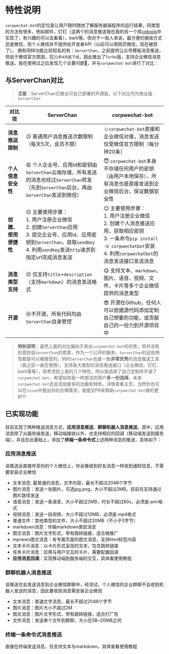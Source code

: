 # 特性说明

`corpwechat-bot`的定位是让用户随时随地了解服务器端程序的运行结果，同类型的方法有很多，例如邮件，钉钉（这两个的消息推送我在我的另一个库[cptools](https://github.com/GentleCP/cptools)中实现了，有兴趣的可以去看看），bark等。但对于一般人来说，最方便的接收方式还是微信，但个人微信并不提供给开发者API（以前可以用网页微信，现在被禁了）。
拥有同样功能比较知名的有：`ServerChan`，之前提供公众号模板消息推送，但由于微信官方原因，在`21年4月底下线`，因此推出了`Turbo`版，支持企业微信消息推送。我在使用过之后发现几个主要问题:raising_hand:，并与`corpwechat-bot`进行了对比：

## 与ServerChan对比

> **注意**：ServerChan已推出可自己部署的开源版，以下对比均为商业版`ServerChan`

| 对比项               | ServerChan                                                   | corpwechat-bot                                               |
| -------------------- | ------------------------------------------------------------ | ------------------------------------------------------------ |
| **消息推送限制**     | :disappointed_relieved: 普通用户消息推送次数限制（每天5次，会员不限） | :relaxed: ​`corpwechat-bot`直接和企业微信对接，消息发送仅受微信官方限制（每分钟20条） |
| **个人信息安全性**   | :weary: 个人企业号、应用id和密钥由`ServerChan`云端存储，所有发送的消息也经过`ServerChan`转发（先到`ServerChan`后台，再由`ServerChan`发送到微信） | :innocent: `corpwechat-bot`本身不存储任何用户的密钥（由用户本地保存），所有消息也是直接发送到企业微信后台，保证数据安全性 |
| **创建、使用便捷性** | :persevere: 主要使用步骤：<br />1.  用户注册企业微信<br />2.  创建`ServerChan`应用<br />3.  提交企业号、应用id、应用密钥到`ServerChan`，获取`sendKey`<br />4. 利用`sendKey`发送`http`请求到指定url完成消息发送 | :wink: 主要使用步骤：​<br />1. 用户注册企业微信<br />2. 创建个人消息推送应用，获取相应密钥<br />3. 一条命令`pip install -U corpwechatbot`安装<br />4. 利用`corpwechatbot`的消息发送接口发送消息 |
| **消息类型支持**     | :pensive: 仅支持`title`+`description`（支持`markdown`）的消息发送格式​ | :yum: 支持文本、`markdown`，图片、语音、视频、文件、卡片等多个企业微信提供的消息类型​ |
| **开源**             | :cry: ​不开源，所有代码均由`ServerChan`自身管控               | :sunglasses: 开源在Github​，任何人可以依据源代码添加定制自己想要的功能，或贡献自己的一份力到开源项目中 |

> **特别说明**：虽然上面的对比偏向于突出`corpwechat-bot`的优势，但并没有刻意贬低`ServerChan`的意思，作为一个公开的服务，`ServerChan`的这些特性都是可以被接受的，同时`ServerChan`也是一款**非常优秀**的消息推送工具（我之前一直在使用），支持各大类型的消息推送接口（企业微信、钉钉、bark等等），但考虑到上面的几个特性，所以我选择了自己定制并开源了`corpwechat-bot`，希望给和我一样想法的用户**多一份选择**，未来`corpwechat-bot`还会添加更多的功能和特性，详情查看主页，当然你也可以在`issue`中提出你的合理需求，或提交PR来帮助`corpwechat-bot`做的更好!!!

## 已实现功能

目前实现了两种推送消息方式，**应用消息推送**、**群聊机器人消息推送**，其中，应用消息除了从服务端发送，移动端接收以外，也支持相应的回调（移动端发送到服务端），并且在此基础上，添加了**终端一条命令式**上述两种消息的推送，具体如下：

### 应用消息推送

该推送会直接传至你的个人微信上，你会像收到好友消息一样收到通知信息，不需要安装企业微信

- 文本消息: 最普通的消息，文字内容，最长不超过2048个字节
- 图片消息：发送一张图片，可选jpg,png，大小不超过2MB，目前仅支持通过图片路径发送
- 语音消息：发送一条语音，大小不超过2MB，时长不超过60s，必须是.amr格式
- 视频消息：发送一段视频，大小不超过10MB，必须是.mp4格式
- 普通文件：其他类型的文件，大小不超过20MB（不小于5字节）
- markdown消息：传输markdown类型消息
- 图文消息：图片文字形式，带有跳转链接，适合做推广
- mpnews图文消息：有专属页面的图文消息，支持html标签内容 
- 文本卡片消息：以卡片形式呈现的文本，包含跳转链接
- 任务卡片消息：应用与用户交互的卡片，需要配置回调
- **应用消息回调**：实现移动端到服务端的交互，具体看使用教程

### 群聊机器人消息推送

该推送仅会发送消息到企业微信群聊中，经测试，个人微信的企业群聊不会收到机器人发送的消息，因此要收到消息需安装企业微信

- 文本消息：普通文字消息，最长不超过2048个字节
- 图片消息：图片大小不超过2M
- 图文消息：图片文字形式，带有跳转链接，适合打广告
- 文件消息：发送单个文件到群聊，大小在5B~20MB之间

### 终端一条命令式消息推送

直接在终端发送消息，仅支持文本与markdown，具体查看使用教程